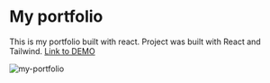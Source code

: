 # My portfolio

This is my portfolio built with react. 
Project was built with React and Tailwind.
[Link to DEMO](https://markomaricic.up.railway.app)


![my-portfolio](https://github.com/marko-codes/react-portfolio/assets/132229340/c1fdb30f-fec3-4267-abef-698eaa419dde)
